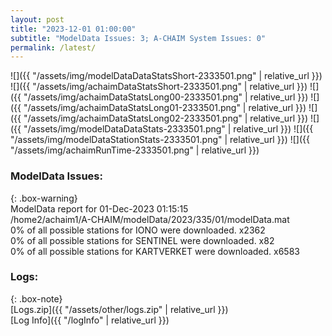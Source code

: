 ```yaml
---
layout: post
title: "2023-12-01 01:00:00"
subtitle: "ModelData Issues: 3; A-CHAIM System Issues: 0"
permalink: /latest/
---
```


![]({{ "/assets/img/modelDataDataStatsShort-2333501.png" | relative_url }})
![]({{ "/assets/img/achaimDataStatsShort-2333501.png" | relative_url }})
![]({{ "/assets/img/achaimDataStatsLong00-2333501.png" | relative_url }})
![]({{ "/assets/img/achaimDataStatsLong01-2333501.png" | relative_url }})
![]({{ "/assets/img/achaimDataStatsLong02-2333501.png" | relative_url }})
![]({{ "/assets/img/modelDataDataStats-2333501.png" | relative_url }})
![]({{ "/assets/img/modelDataStationStats-2333501.png" | relative_url }})
![]({{ "/assets/img/achaimRunTime-2333501.png" | relative_url }})


### ModelData Issues:  
  
{: .box-warning}  
 ModelData report for 01-Dec-2023 01:15:15   
 /home2/achaim1/A-CHAIM/modelData/2023/335/01/modelData.mat   
 0% of all possible stations for IONO were downloaded. x2362   
 0% of all possible stations for SENTINEL were downloaded. x82   
 0% of all possible stations for KARTVERKET were downloaded. x6583   
  


### Logs:  
  
{: .box-note}  
[Logs.zip]({{ "/assets/other/logs.zip" | relative_url }})  
[Log Info]({{ "/logInfo" | relative_url }})  
